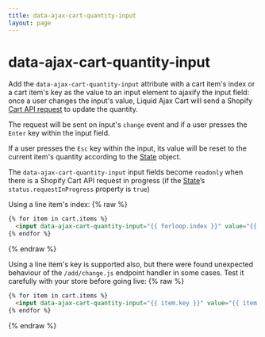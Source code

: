 ```yaml
---
title: data-ajax-cart-quantity-input
layout: page
---
```


# data-ajax-cart-quantity-input

Add the `data-ajax-cart-quantity-input` attribute with a cart item's index or a cart item's key as the value to an input element to ajaxify the input field: once a user changes the input's value, Liquid Ajax Cart will send a Shopify [Cart API request](/v1/reference/requests/) to update the quantity.

The request will be sent on input's `change` event and if a user presses the `Enter` key within the input field.

If a user presses the `Esc` key within the input, its value will be reset to the current item's quantity according to the [State](/v1/reference/state/) object.

The `data-ajax-cart-quantity-input` input fields become `readonly` when there is a Shopify Cart API request in progress (if the [State](/v1/reference/state/)’s `status.requestInProgress` property is `true`)

Using a line item's index:
{% raw %}
```html
{% for item in cart.items %}
  <input data-ajax-cart-quantity-input="{{ forloop.index }}" value="{{ item.quantity }}" type="number" />
{% endfor %}
```
{% endraw %}

Using a line item's key is supported also, but there were found unexpected behaviour of the `/add/change.js` endpoint handler in some cases. Test it carefully with your store before going live:
{% raw %}
```html
{% for item in cart.items %}
  <input data-ajax-cart-quantity-input="{{ item.key }}" value="{{ item.quantity }}" type="number" />
{% endfor %}
```
{% endraw %}